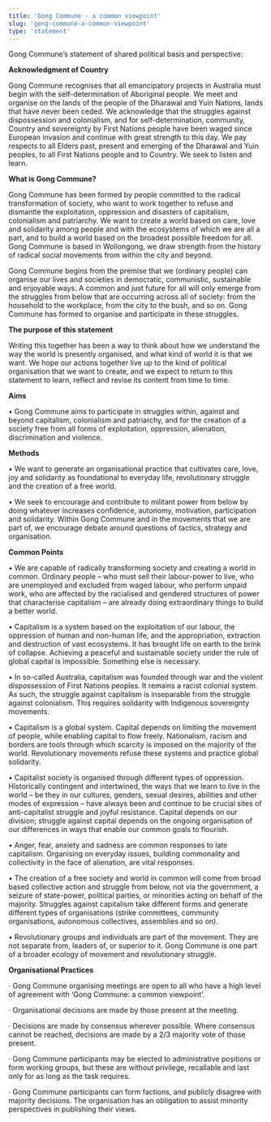 ```yaml
---
title: 'Gong Commune - a common viewpoint'
slug: 'gong-commune-a-common-viewpoint'
type: 'statement'
---
```


Gong Commune’s statement of shared political basis and perspective:

**Acknowledgment of Country**

Gong Commune recognises that all emancipatory projects in Australia must begin with the self-determination of Aboriginal people. We meet and organise on the lands of the people of the Dharawal and Yuin Nations, lands that have never been ceded. We acknowledge that the struggles against dispossession and colonialism, and for self-determination, community, Country and sovereignty by First Nations people have been waged since European invasion and continue with great strength to this day. We pay respects to all Elders past, present and emerging of the Dharawal and Yuin peoples, to all First Nations people and to Country. We seek to listen and learn.

**What is Gong Commune?**

Gong Commune has been formed by people committed to the radical transformation of society, who want to work together to refuse and dismantle the exploitation, oppression and disasters of capitalism, colonialism and patriarchy. We want to create a world based on care, love and solidarity among people and with the ecosystems of which we are all a part, and to build a world based on the broadest possible freedom for all. Gong Commune is based in Wollongong, we draw strength from the history of radical social movements from within the city and beyond.

Gong Commune begins from the premise that we (ordinary people) can organise our lives and societies in democratic, communistic, sustainable and enjoyable ways. A common and just future for all will only emerge from the struggles from below that are occurring across all of society: from the household to the workplace, from the city to the bush, and so on. Gong Commune has formed to organise and participate in these struggles.

**The purpose of this statement**

Writing this together has been a way to think about how we understand the way the world is presently organised, and what kind of world it is that we want. We hope our actions together live up to the kind of political organisation that we want to create, and we expect to return to this statement to learn, reflect and revise its content from time to time.

**Aims**

• Gong Commune aims to participate in struggles within, against and beyond capitalism, colonialism and patriarchy, and for the creation of a society free from all forms of exploitation, oppression, alienation, discrimination and violence.

**Methods**

• We want to generate an organisational practice that cultivates care, love, joy and solidarity as foundational to everyday life, revolutionary struggle and the creation of a free world.

• We seek to encourage and contribute to militant power from below by doing whatever increases confidence, autonomy, motivation, participation and solidarity. Within Gong Commune and in the movements that we are part of, we encourage debate around questions of tactics, strategy and organisation.

**Common Points**

• We are capable of radically transforming society and creating a world in common. Ordinary people – who must sell their labour-power to live, who are unemployed and excluded from waged labour, who perform unpaid work, who are affected by the racialised and gendered structures of power that characterise capitalism – are already doing extraordinary things to build a better world.

• Capitalism is a system based on the exploitation of our labour, the oppression of human and non-human life, and the appropriation, extraction and destruction of vast ecosystems. It has brought life on earth to the brink of collapse. Achieving a peaceful and sustainable society under the rule of global capital is impossible. Something else is necessary.

• In so-called Australia, capitalism was founded through war and the violent dispossession of First Nations peoples. It remains a racist colonial system. As such, the struggle against capitalism is inseparable from the struggle against colonialism. This requires solidarity with Indigenous sovereignty movements.

• Capitalism is a global system. Capital depends on limiting the movement of people, while enabling capital to flow freely. Nationalism, racism and borders are tools through which scarcity is imposed on the majority of the world. Revolutionary movements refuse these systems and practice global solidarity.

• Capitalist society is organised through different types of oppression. Historically contingent and intertwined, the ways that we learn to live in the world – be they in our cultures, genders, sexual desires, abilities and other modes of expression – have always been and continue to be crucial sites of anti-capitalist struggle and joyful resistance. Capital depends on our division; struggle against capital depends on the ongoing organisation of our differences in ways that enable our common goals to flourish.

• Anger, fear, anxiety and sadness are common responses to late capitalism. Organising on everyday issues, building commonality and collectivity in the face of alienation, are vital responses.

• The creation of a free society and world in common will come from broad based collective action and struggle from below, not via the government, a seizure of state-power, political parties, or minorities acting on behalf of the majority. Struggles against capitalism take different forms and generate different types of organisations (strike committees, community organisations, autonomous collectives, assemblies and so on).

• Revolutionary groups and individuals are part of the movement. They are not separate from, leaders of, or superior to it. Gong Commune is one part of a broader ecology of movement and revolutionary struggle.

**Organisational Practices**

· Gong Commune organising meetings are open to all who have a high level of agreement with ‘Gong Commune: a common viewpoint’.

  
· Organisational decisions are made by those present at the meeting.   

· Decisions are made by consensus wherever possible. Where consensus cannot be reached, decisions are made by a 2/3 majority vote of those present.  

· Gong Commune participants may be elected to administrative positions or form working groups, but these are without privilege, recallable and last only for as long as the task requires.  

· Gong Commune participants can form factions, and publicly disagree with majority decisions. The organisation has an obligation to assist minority perspectives in publishing their views.